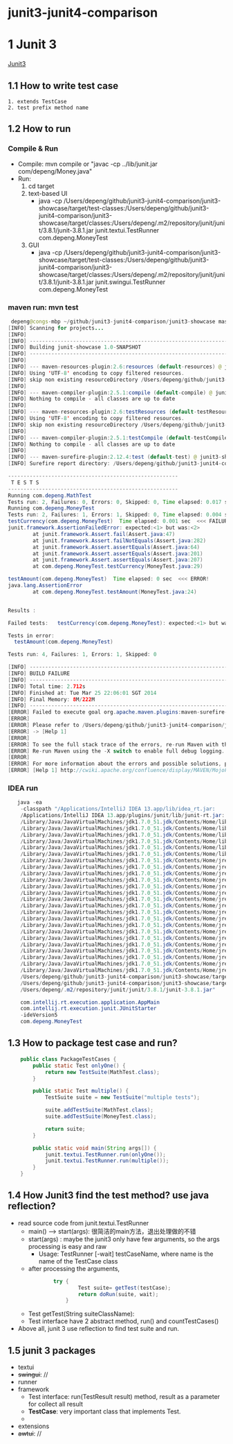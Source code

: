 junit3-junit4-comparison
========================


# 1 Junit 3

[Junit3](http://junit.sourceforge.net/junit3.8.1/)

##  1.1 How to write test case
    1. extends TestCase
    2. test prefix method name

## 1.2 How to run

### Compile & Run

 - Compile: mvn compile or "javac  -cp ../lib/junit.jar  com/depeng/Money.java"
 - Run:
    1. cd target
    2. text-based UI
        - java -cp /Users/depeng/github/junit3-junit4-comparison/junit3-showcase/target/test-classes:/Users/depeng/github/junit3-junit4-comparison/junit3-showcase/target/classes:/Users/depeng/.m2/repository/junit/junit/3.8.1/junit-3.8.1.jar junit.textui.TestRunner  com.depeng.MoneyTest
    3. GUI
        - java -cp /Users/depeng/github/junit3-junit4-comparison/junit3-showcase/target/test-classes:/Users/depeng/github/junit3-junit4-comparison/junit3-showcase/target/classes:/Users/depeng/.m2/repository/junit/junit/3.8.1/junit-3.8.1.jar junit.swingui.TestRunner  com.depeng.MoneyTest


### maven run: mvn test
```java
 depeng@congs-mbp ~/github/junit3-junit4-comparison/junit3-showcase master  mvn test
[INFO] Scanning for projects...
[INFO]
[INFO] ------------------------------------------------------------------------
[INFO] Building junit-showcase 1.0-SNAPSHOT
[INFO] ------------------------------------------------------------------------
[INFO]
[INFO] --- maven-resources-plugin:2.6:resources (default-resources) @ junit3-showcase ---
[INFO] Using 'UTF-8' encoding to copy filtered resources.
[INFO] skip non existing resourceDirectory /Users/depeng/github/junit3-junit4-comparison/junit3-showcase/src/main/resources
[INFO]
[INFO] --- maven-compiler-plugin:2.5.1:compile (default-compile) @ junit3-showcase ---
[INFO] Nothing to compile - all classes are up to date
[INFO]
[INFO] --- maven-resources-plugin:2.6:testResources (default-testResources) @ junit3-showcase ---
[INFO] Using 'UTF-8' encoding to copy filtered resources.
[INFO] skip non existing resourceDirectory /Users/depeng/github/junit3-junit4-comparison/junit3-showcase/src/test/resources
[INFO]
[INFO] --- maven-compiler-plugin:2.5.1:testCompile (default-testCompile) @ junit3-showcase ---
[INFO] Nothing to compile - all classes are up to date
[INFO]
[INFO] --- maven-surefire-plugin:2.12.4:test (default-test) @ junit3-showcase ---
[INFO] Surefire report directory: /Users/depeng/github/junit3-junit4-comparison/junit3-showcase/target/surefire-reports

-------------------------------------------------------
 T E S T S
-------------------------------------------------------
Running com.depeng.MathTest
Tests run: 2, Failures: 0, Errors: 0, Skipped: 0, Time elapsed: 0.017 sec
Running com.depeng.MoneyTest
Tests run: 2, Failures: 1, Errors: 1, Skipped: 0, Time elapsed: 0.004 sec <<< FAILURE!
testCurrency(com.depeng.MoneyTest)  Time elapsed: 0.001 sec  <<< FAILURE!
junit.framework.AssertionFailedError: expected:<1> but was:<2>
        at junit.framework.Assert.fail(Assert.java:47)
        at junit.framework.Assert.failNotEquals(Assert.java:282)
        at junit.framework.Assert.assertEquals(Assert.java:64)
        at junit.framework.Assert.assertEquals(Assert.java:201)
        at junit.framework.Assert.assertEquals(Assert.java:207)
        at com.depeng.MoneyTest.testCurrency(MoneyTest.java:29)

testAmount(com.depeng.MoneyTest)  Time elapsed: 0 sec  <<< ERROR!
java.lang.AssertionError
        at com.depeng.MoneyTest.testAmount(MoneyTest.java:24)


Results :

Failed tests:   testCurrency(com.depeng.MoneyTest): expected:<1> but was:<2>

Tests in error:
  testAmount(com.depeng.MoneyTest)

Tests run: 4, Failures: 1, Errors: 1, Skipped: 0

[INFO] ------------------------------------------------------------------------
[INFO] BUILD FAILURE
[INFO] ------------------------------------------------------------------------
[INFO] Total time: 2.712s
[INFO] Finished at: Tue Mar 25 22:06:01 SGT 2014
[INFO] Final Memory: 8M/222M
[INFO] ------------------------------------------------------------------------
[ERROR] Failed to execute goal org.apache.maven.plugins:maven-surefire-plugin:2.12.4:test (default-test) on project junit3-showcase: There are test failures.
[ERROR]
[ERROR] Please refer to /Users/depeng/github/junit3-junit4-comparison/junit3-showcase/target/surefire-reports for the individual test results.
[ERROR] -> [Help 1]
[ERROR]
[ERROR] To see the full stack trace of the errors, re-run Maven with the -e switch.
[ERROR] Re-run Maven using the -X switch to enable full debug logging.
[ERROR]
[ERROR] For more information about the errors and possible solutions, please read the following articles:
[ERROR] [Help 1] http://cwiki.apache.org/confluence/display/MAVEN/MojoFailureException

```



### IDEA run
```java
   java -ea
    -classpath "/Applications/IntelliJ IDEA 13.app/lib/idea_rt.jar:
    /Applications/IntelliJ IDEA 13.app/plugins/junit/lib/junit-rt.jar:
    /Library/Java/JavaVirtualMachines/jdk1.7.0_51.jdk/Contents/Home/lib/ant-javafx.jar/Library/Java/JavaVirtualMachines/jdk1.7.0_51.jdk/Contents/Home/lib/dt.jar:
    /Library/Java/JavaVirtualMachines/jdk1.7.0_51.jdk/Contents/Home/lib/javafx-doclet.jar:
    /Library/Java/JavaVirtualMachines/jdk1.7.0_51.jdk/Contents/Home/lib/javafx-mx.jar:
    /Library/Java/JavaVirtualMachines/jdk1.7.0_51.jdk/Contents/Home/lib/jconsole.jar:
    /Library/Java/JavaVirtualMachines/jdk1.7.0_51.jdk/Contents/Home/lib/sa-jdi.jar:
    /Library/Java/JavaVirtualMachines/jdk1.7.0_51.jdk/Contents/Home/lib/tools.jar:
    /Library/Java/JavaVirtualMachines/jdk1.7.0_51.jdk/Contents/Home/jre/lib/charsets.jar:
    /Library/Java/JavaVirtualMachines/jdk1.7.0_51.jdk/Contents/Home/jre/lib/deploy.jar:
    /Library/Java/JavaVirtualMachines/jdk1.7.0_51.jdk/Contents/Home/jre/lib/htmlconverter.jar:
    /Library/Java/JavaVirtualMachines/jdk1.7.0_51.jdk/Contents/Home/jre/lib/javaws.jar:
    /Library/Java/JavaVirtualMachines/jdk1.7.0_51.jdk/Contents/Home/jre/lib/jce.jar:
    /Library/Java/JavaVirtualMachines/jdk1.7.0_51.jdk/Contents/Home/jre/lib/jfr.jar:
    /Library/Java/JavaVirtualMachines/jdk1.7.0_51.jdk/Contents/Home/jre/lib/jfxrt.jar:
    /Library/Java/JavaVirtualMachines/jdk1.7.0_51.jdk/Contents/Home/jre/lib/jsse.jar:
    /Library/Java/JavaVirtualMachines/jdk1.7.0_51.jdk/Contents/Home/jre/lib/management-agent.jar:
    /Library/Java/JavaVirtualMachines/jdk1.7.0_51.jdk/Contents/Home/jre/lib/plugin.jar:
    /Library/Java/JavaVirtualMachines/jdk1.7.0_51.jdk/Contents/Home/jre/lib/resources.jar:
    /Library/Java/JavaVirtualMachines/jdk1.7.0_51.jdk/Contents/Home/jre/lib/rt.jar:
    /Library/Java/JavaVirtualMachines/jdk1.7.0_51.jdk/Contents/Home/jre/lib/ext/dnsns.jar:
    /Library/Java/JavaVirtualMachines/jdk1.7.0_51.jdk/Contents/Home/jre/lib/ext/localedata.jar:
    /Library/Java/JavaVirtualMachines/jdk1.7.0_51.jdk/Contents/Home/jre/lib/ext/sunec.jar:
    /Library/Java/JavaVirtualMachines/jdk1.7.0_51.jdk/Contents/Home/jre/lib/ext/sunjce_provider.jar:
    /Library/Java/JavaVirtualMachines/jdk1.7.0_51.jdk/Contents/Home/jre/lib/ext/sunpkcs11.jar:
    /Library/Java/JavaVirtualMachines/jdk1.7.0_51.jdk/Contents/Home/jre/lib/ext/zipfs.jar:
    /Users/depeng/github/junit3-junit4-comparison/junit3-showcase/target/test-classes:
    /Users/depeng/github/junit3-junit4-comparison/junit3-showcase/target/classes:
    /Users/depeng/.m2/repository/junit/junit/3.8.1/junit-3.8.1.jar"

    com.intellij.rt.execution.application.AppMain
    com.intellij.rt.execution.junit.JUnitStarter
    -ideVersion5
    com.depeng.MoneyTest

```

## 1.3 How to package test case and run?

```java
    public class PackageTestCases {
        public static Test onlyOne() {
            return new TestSuite(MathTest.class);
        }

        public static Test multiple() {
            TestSuite suite = new TestSuite("multiple tests");

            suite.addTestSuite(MathTest.class);
            suite.addTestSuite(MoneyTest.class);

            return suite;
        }

        public static void main(String args[]) {
            junit.textui.TestRunner.run(onlyOne());
            junit.textui.TestRunner.run(multiple());
        }
    }

```


## 1.4 How Junit3 find the test method? use java reflection?

 - read source code from junit.textui.TestRunner
    * main() --> start(args): 很简洁的main方法，退出处理做的不错
    * start(args) : maybe the junit3 only have few arguments, so the args processing is easy and raw
        - Usage: TestRunner [-wait] testCaseName, where name is the name of the TestCase class
    * after processing the arguments,
        ```java
            	try {
            			Test suite= getTest(testCase);
            			return doRun(suite, wait);
            		}

        ```
    * Test getTest(String suiteClassName):
    * Test interface have 2 abstract method, run() and countTestCases()
 - Above all, junit 3 use reflection to find test suite and run.

 ## 1.5 junit 3 packages
  - textui
  - ~~swingui~~: //
  - runner
  - framework
    - Test interface: run(TestResult result) method, result as a parameter for collect all result
    - **TestCase**: very important class that implements Test.
    -
  - extensions
  - ~~awtui~~: //